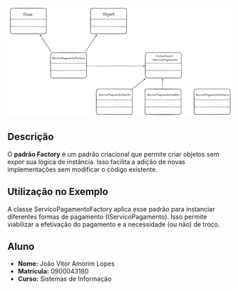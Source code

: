 ![](/FactoryMethodDiagram.jpg/)

## Descrição
O **padrão Factory** é um padrão criacional que permite criar objetos sem expor sua lógica de instância. Isso facilita a adição de novas implementações sem modificar o código existente.

## Utilização no Exemplo

A classe ServicoPagamentoFactory aplica esse padrão para instanciar diferentes formas de pagamento (IServicoPagamento). Isso permite viabilizar a efetivação do pagamento e a necessidade (ou não) de troco.

## Aluno

- **Nome:** João Vitor Amorim Lopes
- **Matrícula:** 0900043180
- **Curso:** Sistemas de Informação